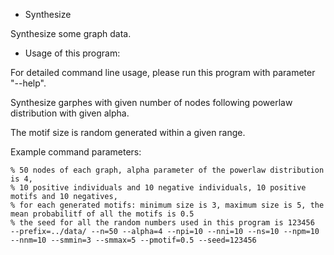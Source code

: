 - Synthesize

Synthesize some graph data.

- Usage of this program:

For detailed command line usage, please run this program with parameter "--help".


Synthesize garphes with given number of nodes following powerlaw distribution with given alpha.

The motif size is random generated within a given range.

Example command parameters:

```
% 50 nodes of each graph, alpha parameter of the powerlaw distribution is 4,
% 10 positive individuals and 10 negative individuals, 10 positive motifs and 10 negatives,
% for each generated motifs: minimum size is 3, maximum size is 5, the mean probabilitf of all the motifs is 0.5
% the seed for all the random numbers used in this program is 123456
--prefix=../data/ --n=50 --alpha=4 --npi=10 --nni=10 --ns=10 --npm=10 --nnm=10 --smmin=3 --smmax=5 --pmotif=0.5 --seed=123456
```

